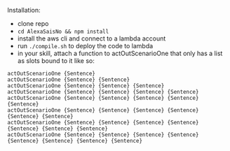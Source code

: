 Installation:
* clone repo
* ``cd AlexaSaisNo && npm install``
* install the aws cli and connect to a lambda account
* run ```./compile.sh``` to deploy the code to lambda
* in your skill, attach a function to actOutScenarioOne that only has a list as slots bound to it like so:

```
actOutScenarioOne {Sentence} 
actOutScenarioOne {Sentence} {Sentence}  
actOutScenarioOne {Sentence} {Sentence} {Sentence}   
actOutScenarioOne {Sentence} {Sentence} {Sentence} {Sentence} 
actOutScenarioOne {Sentence} {Sentence} {Sentence} {Sentence} {Sentence} 
actOutScenarioOne {Sentence} {Sentence} {Sentence} {Sentence} {Sentence} {Sentence} 
actOutScenarioOne {Sentence} {Sentence} {Sentence} {Sentence} {Sentence} {Sentence} {Sentence} 
actOutScenarioOne {Sentence} {Sentence} {Sentence} {Sentence} {Sentence} {Sentence} {Sentence} {Sentence} 
```
